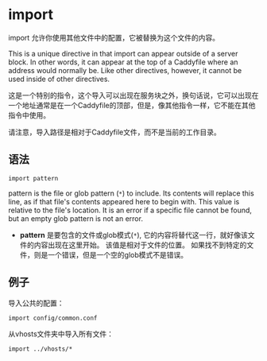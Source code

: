 # import
import 允许你使用其他文件中的配置，它被替换为这个文件的内容。

This is a unique directive in that import can appear outside of a server block. In other words, it can appear at the top of a Caddyfile where an address would normally be. Like other directives, however, it cannot be used inside of other directives.

这是一个特别的指令，这个导入可以出现在服务块之外，换句话说，它可以出现在一个地址通常是在一个Caddyfile的顶部，但是，像其他指令一样，它不能在其他指令中使用。

请注意，导入路径是相对于Caddyfile文件，而不是当前的工作目录。

## 语法
```
import pattern
```

pattern is the file or glob pattern (`*`) to include. Its contents will replace this line, as if that file's contents appeared here to begin with. This value is relative to the file's location. It is an error if a specific file cannot be found, but an empty glob pattern is not an error.  

*  **pattern** 是要包含的文件或glob模式(`*`), 它的内容将替代这一行，就好像该文件的内容出现在这里开始。 该值是相对于文件的位置。 如果找不到特定的文件，则是一个错误，但是一个空的glob模式不是错误。

## 例子  
导入公共的配置：

```
import config/common.conf
```

从vhosts文件夹中导入所有文件：

```
import ../vhosts/*
```